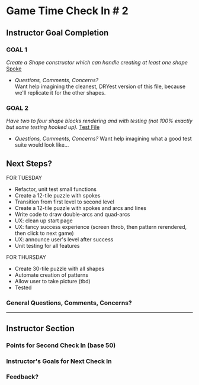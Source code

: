 # Game Time Check In # 2

## Instructor Goal Completion

### GOAL 1
_Create a Shape constructor which can handle creating at least one shape_
[Spoke](https://github.com/PenneyGadget/game-time/blob/master/lib/scripts/spoke.js)

  - *Questions, Comments, Concerns?*  
  Want help imagining the cleanest, DRYest version of this file, because we'll replicate it for the other shapes.

### GOAL 2
_Have two to four shape blocks rendering and with testing (not 100% exactly but some testing hooked up)._
[Test File](https://github.com/PenneyGadget/game-time/blob/master/test/game-test.js)

  - *Questions, Comments, Concerns?*
  Want help imagining what a good test suite would look like...

## Next Steps?

FOR TUESDAY
- Refactor, unit test small functions
- Create a 12-tile puzzle with spokes
- Transition from first level to second level
- Create a 12-tile puzzle with spokes and arcs and lines
- Write code to draw double-arcs and quad-arcs
- UX: clean up start page
- UX: fancy success experience (screen throb, then pattern rerendered, then click to next game)
- UX: announce user's level after success
- Unit testing for all features

FOR THURSDAY
- Create 30-tile puzzle with all shapes
- Automate creation of patterns  
- Allow user to take picture (tbd)
- Tested

### General Questions, Comments, Concerns?

-----

## Instructor Section

### Points for Second Check In (base 50)

### Instructor's Goals for Next Check In

### Feedback?
